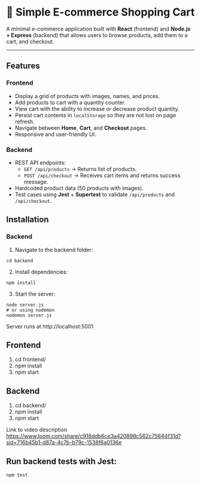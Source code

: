 # 🛒 Simple E-commerce Shopping Cart

A minimal e-commerce application built with **React** (frontend) and **Node.js + Express** (backend) that allows users to browse products, add them to a cart, and checkout.

---

## Features

### Frontend
- Display a grid of products with images, names, and prices.
- Add products to cart with a quantity counter.
- View cart with the ability to increase or decrease product quantity.
- Persist cart contents in `localStorage` so they are not lost on page refresh.
- Navigate between **Home**, **Cart**, and **Checkout** pages.
- Responsive and user-friendly UI.

### Backend
- REST API endpoints:
  - `GET /api/products` → Returns list of products.
  - `POST /api/checkout` → Receives cart items and returns success message.
- Hardcoded product data (50 products with images).
- Test cases using **Jest** + **Supertest** to validate `/api/products` and `/api/checkout`.



## Installation
### Backend
1. Navigate to the backend folder:
```
cd backend
```
2. Install dependencies:
```
npm install
```
3. Start the server:
```
node server.js
# or using nodemon
nodemon server.js
```

Server runs at http://localhost:5001

## Frontend
1. cd frontend/
2. npm install
3. npm start


## Backend
1. cd backend/
2. npm install
3. npm start

Link to video description
https://www.loom.com/share/c918ddb6ce3a420898c562c75644f31d?sid=716b45b1-d87a-4c7b-b79c-1538f6a0136e

## Run backend tests with Jest:
```
npm test
```

